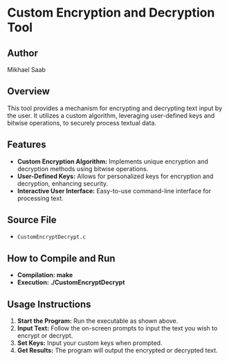 # Custom Encryption and Decryption Tool

## Author
Mikhael Saab

## Overview
This tool provides a mechanism for encrypting and decrypting text input by the user. It utilizes a custom algorithm, leveraging user-defined keys and bitwise operations, to securely process textual data.

## Features
- **Custom Encryption Algorithm:** Implements unique encryption and decryption methods using bitwise operations.
- **User-Defined Keys:** Allows for personalized keys for encryption and decryption, enhancing security.
- **Interactive User Interface:** Easy-to-use command-line interface for processing text.

## Source File
- `CustomEncryptDecrypt.c`

## How to Compile and Run
- **Compilation: make** 
- **Execution: ./CustomEncryptDecrypt** 

## Usage Instructions
1. **Start the Program:** Run the executable as shown above.
2. **Input Text:** Follow the on-screen prompts to input the text you wish to encrypt or decrypt.
3. **Set Keys:** Input your custom keys when prompted.
4. **Get Results:** The program will output the encrypted or decrypted text.
